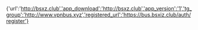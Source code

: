 {'url':'http://bsxz.club','app_download':'http://bsxz.club','app_version':'1','tg_group':'http://www.vpnbus.xyz','registered_url':'https://bus.bsxiz.club/auth/register'}
